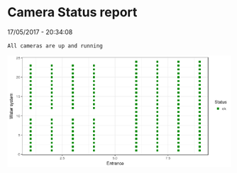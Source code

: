 Camera Status report
================
17/05/2017 - 20:34:08

    All cameras are up and running

![](camreport_files/figure-markdown_github/unnamed-chunk-2-1.png)

